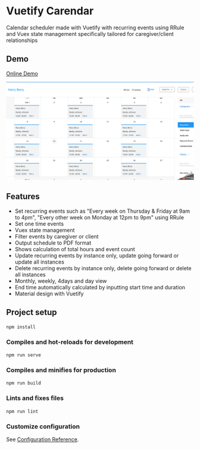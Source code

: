# Vuetify Carendar
Calendar scheduler made with Vuetify with recurring events using RRule and Vuex state management specifically tailored for caregiver/client relationships

## Demo

[Online Demo](https://marknakajima.github.io/carendar/)

![](https://github.com/marknakajima/public_assets/blob/master/images/carendar_gif.gif)

## Features
- Set recurring events such as "Every week on Thursday & Friday at 9am to 4pm", "Every other week on Monday at 12pm to 9pm" using RRule
- Set one time events
- Vuex state management
- Filter events by caregiver or client
- Output schedule to PDF format
- Shows calculation of total hours and event count
- Update recurring events by instance only, update going forward or update all instances
- Delete recurring events by instance only, delete going forward or delete all instances
- Monthly, weekly, 4days and day view
- End time automatically calculated by inputting start time and duration
- Material design with Vuetify

## Project setup
```
npm install
```

### Compiles and hot-reloads for development
```
npm run serve
```

### Compiles and minifies for production
```
npm run build
```

### Lints and fixes files
```
npm run lint
```

### Customize configuration
See [Configuration Reference](https://cli.vuejs.org/config/).
